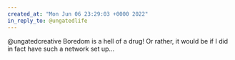 ```yaml
---
created_at: "Mon Jun 06 23:29:03 +0000 2022"
in_reply_to: @ungatedlife
---
```


@ungatedcreative Boredom is a hell of a drug! Or rather, it would be if I did in fact have such a network set up...